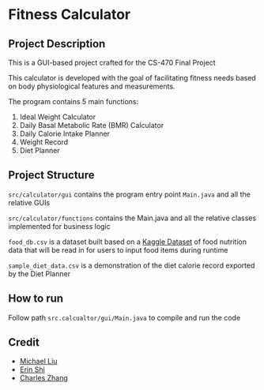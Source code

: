 # Fitness Calculator

## Project Description
This is a GUI-based project crafted for the CS-470 Final Project

This calculator is developed with the goal of facilitating fitness needs based on body physiological features and measurements.

The program contains 5 main functions:
1. Ideal Weight Calculator
2. Daily Basal Metabolic Rate (BMR) Calculator
3. Daily Calorie Intake Planner
4. Weight Record
5. Diet Planner

## Project Structure 
`src/calculator/gui` contains the program entry point `Main.java` and all the relative GUIs

`src/calculator/functions` contains the Main.java and all the relative classes implemented for business logic

`food_db.csv` is a dataset built based on a [Kaggle Dataset](https://www.kaggle.com/datasets/utsavdey1410/food-nutrition-dataset) of food nutrition data that will be read in for users to input food items during runtime

`sample_diet_data.csv` is a demonstration of the diet calorie record exported by the Diet Planner

## How to run
Follow path `src.calcualtor/gui/Main.java` to compile and run the code

## Credit
- [Michael Liu](https://github.com/Michaelliu1017)
- [Erin Shi](https://github.com/Erin-ovo)
- [Charles Zhang](https://github.com/bocchii-the-code)

